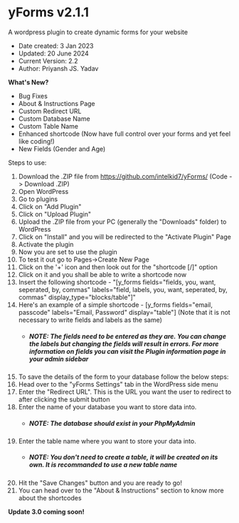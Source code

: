 # yForms v2.1.1
A wordpress plugin to create dynamic forms for your website

- Date created: 3 Jan 2023
- Updated: 20 June 2024
- Current Version: 2.2
- Author: Priyansh JS. Yadav

**What's New?**
  - Bug Fixes
  - About & Instructions Page
  - Custom Redirect URL
  - Custom Database Name
  - Custom Table Name
  - Enhanced shortcode (Now have full control over your forms and yet feel like coding!)
  - New Fields (Gender and Age)

Steps to use:
1. Download the .ZIP file from https://github.com/intelkid7/yForms/ (Code -> Download .ZIP)
2. Open WordPress
3. Go to plugins
4. Click on "Add Plugin"
5. Click on "Upload Plugin"
6. Upload the .ZIP file from your PC (generally the "Downloads" folder) to WordPress
7. Click on "Install" and you will be redirected to the "Activate Plugin" Page
8. Activate the plugin
9. Now you are set to use the plugin
10. To test it out go to Pages->Create New Page
11. Click on the '+' icon and then look out for the "shortcode [/]" option
12. Click on it and you shall be able to write a shortcode now
13. Insert the following shortcode - "[y_forms fields="fields, you, want, seperated, by, commas" labels="field, labels, you, want, seperated, by, commas" display_type="blocks/table"]"
14. Here's an example of a simple shortcode - [y_forms fields="email, passcode" labels="Email, Password" display="table"] (Note that it is not necessary to write fields and labels as the same)
    - ##### NOTE: The fields need to be entered as they are. You can change the labels but changing the fields will result in errors. For more information on fields you can visit the Plugin information page in your admin sidebar
16. To save the details of the form to your database follow the below steps:
17. Head over to the "yForms Settings" tab in the WordPress side menu
18. Enter the "Redirect URL". This is the URL you want the user to redirect to after clicking the submit button
19. Enter the name of your database you want to store data into.
    - ##### NOTE: The database should exist in your PhpMyAdmin
20. Enter the table name where you want to store your data into.
    - ##### NOTE: You don't need to create a table, it will be created on its own. It is recommanded to use a new table name
21. Hit the "Save Changes" button and you are ready to go!
22. You can head over to the "About & Instructions" section to know more about the shortcodes

**Update 3.0 coming soon!**
